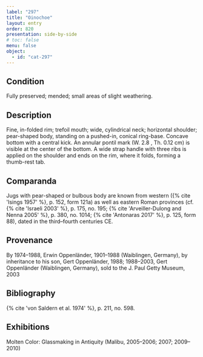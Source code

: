 ```yaml
---
label: "297"
title: "Oinochoe"
layout: entry
order: 820
presentation: side-by-side
# toc: false
menu: false
object:
  - id: "cat-297"
---
```


## Condition

Fully preserved; mended; small areas of slight weathering.

## Description

Fine, in-folded rim; trefoil mouth; wide, cylindrical neck; horizontal shoulder; pear-shaped body, standing on a pushed-in, conical ring-base. Concave bottom with a central kick. An annular pontil mark (W. 2.8 , Th. 0.12 cm) is visible at the center of the bottom. A wide strap handle with three ribs is applied on the shoulder and ends on the rim, where it folds, forming a thumb-rest tab.

## Comparanda

Jugs with pear-shaped or bulbous body are known from western ({% cite 'Isings 1957' %}, p. 152, form 121a) as well as eastern Roman provinces (cf. {% cite 'Israeli 2003' %}, p. 175, no. 195; {% cite 'Arveiller-Dulong and Nenna 2005' %}, p. 380, no. 1014; {% cite 'Antonaras 2017' %}, p. 125, form 88), dated in the third–fourth centuries CE.

## Provenance

By 1974–1988, Erwin Oppenländer, 1901–1988 (Waiblingen, Germany), by inheritance to his son, Gert Oppenländer, 1988; 1988–2003, Gert Oppenländer (Waiblingen, Germany), sold to the J. Paul Getty Museum, 2003

## Bibliography

{% cite 'von Saldern et al. 1974' %}, p. 211, no. 598.

## Exhibitions

Molten Color: Glassmaking in Antiquity (Malibu, 2005–2006; 2007; 2009–2010)